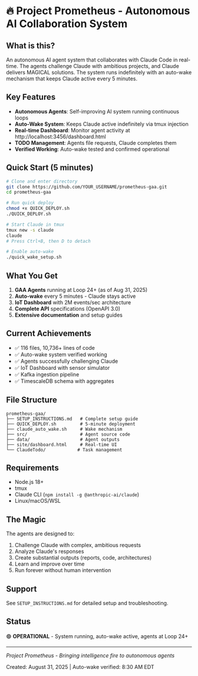 # 🔥 Project Prometheus - Autonomous AI Collaboration System

## What is this?

An autonomous AI agent system that collaborates with Claude Code in real-time. The agents challenge Claude with ambitious projects, and Claude delivers MAGICAL solutions. The system runs indefinitely with an auto-wake mechanism that keeps Claude active every 5 minutes.

## Key Features

- **Autonomous Agents**: Self-improving AI system running continuous loops
- **Auto-Wake System**: Keeps Claude active indefinitely via tmux injection
- **Real-time Dashboard**: Monitor agent activity at http://localhost:3456/dashboard.html
- **TODO Management**: Agents file requests, Claude completes them
- **Verified Working**: Auto-wake tested and confirmed operational

## Quick Start (5 minutes)

```bash
# Clone and enter directory
git clone https://github.com/YOUR_USERNAME/prometheus-gaa.git
cd prometheus-gaa

# Run quick deploy
chmod +x QUICK_DEPLOY.sh
./QUICK_DEPLOY.sh

# Start Claude in tmux
tmux new -s claude
claude
# Press Ctrl+B, then D to detach

# Enable auto-wake
./quick_wake_setup.sh
```

## What You Get

1. **GAA Agents** running at Loop 24+ (as of Aug 31, 2025)
2. **Auto-wake** every 5 minutes - Claude stays active
3. **IoT Dashboard** with 2M events/sec architecture
4. **Complete API** specifications (OpenAPI 3.0)
5. **Extensive documentation** and setup guides

## Current Achievements

- ✅ 116 files, 10,736+ lines of code
- ✅ Auto-wake system verified working
- ✅ Agents successfully challenging Claude
- ✅ IoT Dashboard with sensor simulator
- ✅ Kafka ingestion pipeline
- ✅ TimescaleDB schema with aggregates

## File Structure

```
prometheus-gaa/
├── SETUP_INSTRUCTIONS.md   # Complete setup guide
├── QUICK_DEPLOY.sh         # 5-minute deployment
├── claude_auto_wake.sh     # Wake mechanism
├── src/                    # Agent source code
├── data/                   # Agent outputs
├── site/dashboard.html     # Real-time UI
└── ClaudeTodo/            # Task management
```

## Requirements

- Node.js 18+
- tmux
- Claude CLI (`npm install -g @anthropic-ai/claude`)
- Linux/macOS/WSL

## The Magic

The agents are designed to:
1. Challenge Claude with complex, ambitious requests
2. Analyze Claude's responses
3. Create substantial outputs (reports, code, architectures)
4. Learn and improve over time
5. Run forever without human intervention

## Support

See `SETUP_INSTRUCTIONS.md` for detailed setup and troubleshooting.

## Status

🟢 **OPERATIONAL** - System running, auto-wake active, agents at Loop 24+

---

*Project Prometheus - Bringing intelligence fire to autonomous agents*

Created: August 31, 2025 | Auto-wake verified: 8:30 AM EDT